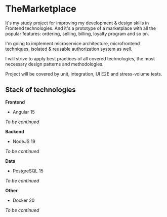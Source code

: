 # TheMarketplace
It's my study project for improving my development & design skills in Frontend technologies.
And it's a prototype of a marketplace with all the popular features: ordering, selling, billing, loyalty program and so on.

I'm going to implement microservice architecture, microfrontend techniques, isolated & reusable authorization system as well.

I will strive to apply best practices of all covered technologies, the most necessary design patterns and methodologies.

Project will be covered by unit, integration, UI E2E and stress-volume tests.

## Stack of technologies

**Frontend**
* Angular 15

*To be continued*

**Backend**
* NodeJS 19

*To be continued*

**Data**
* PostgreSQL 15

*To be continued*

**Other**
* Docker 20

*To be continued*

